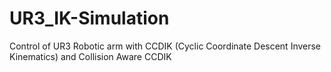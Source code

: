 # UR3_IK-Simulation
Control of  UR3 Robotic arm with  CCDIK (Cyclic Coordinate Descent Inverse Kinematics)  and Collision Aware CCDIK
